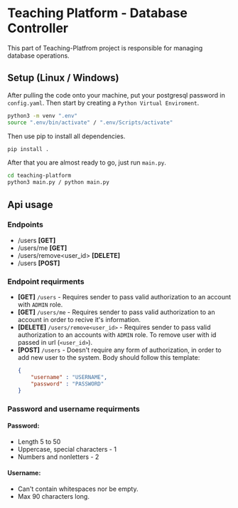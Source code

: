 # Teaching Platform - Database Controller
This part of Teaching-Platfrom project is responsible for managing database operations.

## Setup (Linux / Windows)
After pulling the code onto your machine, put your postgresql password in `config.yaml`. Then start by creating a `Python Virtual Enviroment`.

```bash
python3 -m venv ".env"
source ".env/bin/activate" / ".env/Scripts/activate"
```


Then use pip to install all dependencies.
```bash
pip install .
```

After that you are almost ready to go, just run `main.py`.
```bash
cd teaching-platform
python3 main.py / python main.py
```

## Api usage

### Endpoints
* /users **[GET]**
* /users/me **[GET]**
* /users/remove<user_id> **[DELETE]**
* /users **[POST]**

### Endpoint requirments
* **[GET]** `/users` - Requires sender to pass
valid authorization to an account with `ADMIN` role.
* **[GET]** `/users/me` - Requires sender to pass valid 
authorization to an account in order to recive it's information.
* **[DELETE]** `/users/remove<user_id>` - Requires sender to pass valid 
authorization to an accounts with `ADMIN` role. To remove user with id
passed in url (`<user_id>`).
* **[POST]** `/users` - Doesn't require any form of authorization, 
in order to add new user to the system. Body should
follow this template: 
    ```json
    {
        "username" : "USERNAME",
        "password" : "PASSWORD"
    }
    ```
### Password and username requirments
#### Password:
* Length 5 to 50
* Uppercase, special characters - 1
* Numbers and nonletters - 2
#### Username:
* Can't contain whitespaces nor be empty.
* Max 90 characters long.